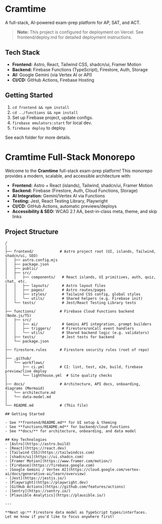 # Cramtime

A full-stack, AI-powered exam-prep platform for AP, SAT, and ACT.

> **Note:** This project is configured for deployment on Vercel. See frontend/deploy.md for detailed deployment instructions.

## Tech Stack

- **Frontend:** Astro, React, Tailwind CSS, shadcn/ui, Framer Motion
- **Backend:** Firebase Functions (TypeScript), Firestore, Auth, Storage
- **AI:** Google Gemini (via Vertex AI or API)
- **CI/CD:** GitHub Actions, Firebase Hosting

## Getting Started

1. `cd frontend && npm install`
2. `cd ../functions && npm install`
3. Set up Firebase project, update configs.
4. `firebase emulators:start` for local dev.
5. `firebase deploy` to deploy.

See each folder for more details.

# Cramtime Full-Stack Monorepo

Welcome to the **Cramtime** full-stack exam-prep platform! This monorepo provides a modern, scalable, and accessible architecture with:

- **Frontend:** Astro + React (islands), Tailwind, shadcn/ui, Framer Motion  
- **Backend:** Firebase (Firestore, Auth, Cloud Functions, Storage)  
- **AI Integration:** Gemini/Vertex AI via Functions  
- **Testing:** Jest, React Testing Library, Playwright  
- **CI/CD:** GitHub Actions, automatic previews/deploys  
- **Accessibility & SEO:** WCAG 2.1 AA, best-in-class meta, theme, and skip links

## Project Structure

```
/
│
├── frontend/            # Astro project root (UI, islands, Tailwind, shadcn/ui, SEO)
│   ├── astro.config.mjs
│   ├── package.json
│   ├── public/
│   ├── src/
│   │   ├── components/   # React islands, UI primitives, auth, quiz, chat, etc.
│   │   ├── layouts/      # Astro layout files
│   │   ├── pages/        # Astro routes/pages
│   │   ├── styles/       # Tailwind CSS config, global styles
│   │   └── utils/        # Shared helpers (e.g. Firebase init)
│   └── tests/            # Jest/React Testing Library tests
│
├── functions/           # Firebase Cloud Functions backend (Node.js/TS)
│   ├── src/
│   │   ├── ai/           # Gemini API integration, prompt builders
│   │   ├── triggers/     # Firestore/onCall event handlers
│   │   └── utils/        # Shared backend logic (e.g. validators)
│   ├── tests/            # Jest tests for backend
│   └── package.json
│
├── firestore.rules      # Firestore security rules (root of repo)
│
├── .github/
│   └── workflows/
│       ├── ci.yml       # CI: lint, test, e2e, build, firebase preview/live deploy
│       └── lighthouse.yml  # Site quality checks
│
├── docs/                # Architecture, API docs, onboarding, diagrams (Mermaid)
│   └── architecture.md
│   └── data-model.md
│
└── README.md            # (This file)

## Getting Started

- See **frontend/README.md** for UI setup & theming
- See **functions/README.md** for backend/cloud functions
- See **docs/** for architecture, onboarding, and data model

## Key Technologies  
- [Astro](https://astro.build)
- [React](https://react.dev)
- [Tailwind CSS](https://tailwindcss.com)
- [shadcn/ui](https://ui.shadcn.com)
- [Framer Motion](https://www.framer.com/motion/)
- [Firebase](https://firebase.google.com)
- [Google Gemini / Vertex AI](https://cloud.google.com/vertex-ai/docs/generative-ai/learn/overview)
- [Jest](https://jestjs.io/)
- [Playwright](https://playwright.dev)
- [GitHub Actions](https://github.com/features/actions)
- [Sentry](https://sentry.io/)
- [Plausible Analytics](https://plausible.io/)

---

**Next up:** Firestore data model as TypeScript types/interfaces.  
Let me know if you'd like to focus anywhere first!
